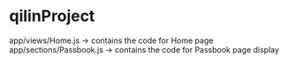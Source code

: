 # qilinProject
app/views/Home.js -> contains the code for Home page
app/sections/Passbook.js -> contains the code for Passbook page display
